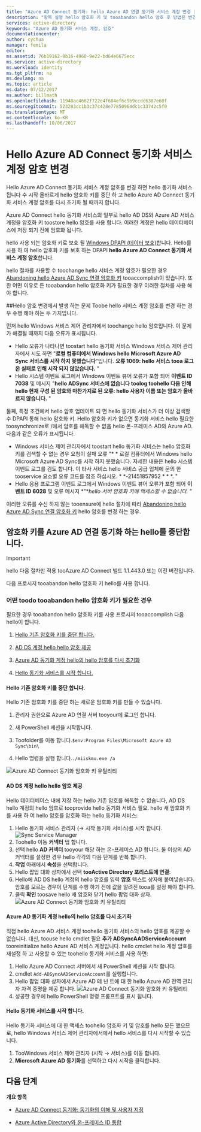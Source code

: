 ```yaml
---
title: "Azure AD Connect 동기화: hello Azure AD 연결 동기화 서비스 계정 변경 | Microsoft Docs"
description: "항목 설명 hello 암호화 키 및 tooabandon hello 암호 후 방법은 변경 합니다."
services: active-directory
keywords: "Azure AD 동기화 서비스 계정, 암호"
documentationcenter: 
author: cychua
manager: femila
editor: 
ms.assetid: 76b19162-8b16-4960-9e22-bd64e6675ecc
ms.service: active-directory
ms.workload: identity
ms.tgt_pltfrm: na
ms.devlang: na
ms.topic: article
ms.date: 07/12/2017
ms.author: billmath
ms.openlocfilehash: 11948ac4662f722e4f684ef6c9b9ccdc6387e60f
ms.sourcegitcommit: 523283cc1b3c37c428e77850964dc1c33742c5f0
ms.translationtype: MT
ms.contentlocale: ko-KR
ms.lasthandoff: 10/06/2017
---
```

# <a name="changing-hello-azure-ad-connect-sync-service-account-password"></a>Hello Azure AD Connect 동기화 서비스 계정 암호 변경
Hello Azure AD Connect 동기화 서비스 계정 암호를 변경 하면 hello 동기화 서비스 됩니다 수 시작 올바르게 hello 암호화 키를 중단 하 고 hello Azure AD Connect 동기화 서비스 계정 암호를 다시 초기화 될 때까지 합니다. 

Azure AD Connect hello 동기화 서비스의 일부로 hello AD DS와 Azure AD 서비스 계정을 암호화 키 toostore hello 암호를 사용 합니다.  이러한 계정은 hello 데이터베이스에 저장 되기 전에 암호화 됩니다. 

hello 사용 되는 암호화 키로 보호 될 [Windows DPAPI (데이터 보호)](https://msdn.microsoft.com/library/ms995355.aspx)합니다. Hello를 사용 하 여 hello 암호화 키를 보호 하는 DPAPI **hello Azure AD Connect 동기화 서비스 계정 암호**합니다. 

hello 절차를 사용할 수 toochange hello 서비스 계정 암호가 필요한 경우 [Abandoning hello Azure AD Sync 연결 암호화 키](#abandoning-the-azure-ad-connect-sync-encryption-key) tooaccomplish이 있습니다.  또한 어떤 이유로 든 tooabandon hello 암호화 키가 필요한 경우 이러한 절차를 사용 해야 합니다.

##<a name="issues-that-arise-from-changing-hello-password"></a>Hello 암호 변경에서 발생 하는 문제
Toobe hello 서비스 계정 암호를 변경 하는 경우 수행 해야 하는 두 가지입니다.

먼저 hello Windows 서비스 제어 관리자에서 toochange hello 암호입니다.  이 문제가 해결될 때까지 다음 오류가 표시됩니다.


- Hello 오류가 나타나면 toostart hello 동기화 서비스 Windows 서비스 제어 관리자에서 시도 하면 "**로컬 컴퓨터에서 Windows hello Microsoft Azure AD Sync 서비스를 시작 하지 못했습니다**"입니다. **오류 1069: hello 서비스 tooa 로그온 실패로 인해 시작 되지 않았습니다.** "
- Hello 시스템 이벤트 로그에서 Windows 이벤트 뷰어 오류가 포함 되어 **이벤트 ID 7038** 및 메시지 "**hello ADSync 서비스에 없습니다 toolog toohello 다음 인해 hello 현재 구성 된 암호와 마찬가지로 된 오류: hello 사용자 이름 또는 암호가 올바르지 않습니다.** "

둘째, 특정 조건에서 hello 암호 업데이트 되 면 hello 동기화 서비스가 더 이상 검색할 수 DPAPI 통해 hello 암호화 키. Hello 암호화 키가 없으면 동기화 서비스 hello 필요한 toosynchronize로 /에서 암호를 해독할 수 없음 hello 온-프레미스 AD와 Azure AD.
다음과 같은 오류가 표시됩니다.

- Windows 서비스 제어 관리자에서 toostart hello 동기화 서비스는 hello 암호화 키를 검색할 수 없는 경우 요청이 실패 오류 "* * 로컬 컴퓨터에서 Windows hello Microsoft Azure AD Sync를 시작 하지 못했습니다. 자세한 내용은 hello 시스템 이벤트 로그를 검토 합니다. 이 타사 서비스 hello 서비스 공급 업체에 문의 한 tooservice 요소별 오류 코드를 참조 하십시오. * *-21451857952 * * *. "
- Hello 응용 프로그램 이벤트 로그에서 Windows 이벤트 뷰어 오류가 포함 되어 **이벤트 ID 6028** 및 오류 메시지 *"**hello 서버 암호화 키에 액세스할 수 없습니다.* *"*

이러한 오류를 수신 하지 않는 tooensure에 hello 절차에 따라 [Abandoning hello Azure AD Sync 연결 암호화 키](#abandoning-the-azure-ad-connect-sync-encryption-key) hello 암호를 변경 하는 경우.
 
## <a name="abandoning-hello-azure-ad-connect-sync-encryption-key"></a>암호화 키를 Azure AD 연결 동기화 하는 hello를 중단합니다.
>[!IMPORTANT]
>hello 다음 절차만 적용 tooAzure AD Connect 빌드 1.1.443.0 또는 이전 버전입니다.

다음 프로시저 tooabandon hello 암호화 키 hello를 사용 합니다.

### <a name="what-toodo-if-you-need-tooabandon-hello-encryption-key"></a>어떤 toodo tooabandon hello 암호화 키가 필요한 경우

필요한 경우 tooabandon hello 암호화 키를 사용 프로시저 tooaccomplish 다음 hello이 합니다.

1. [Hello 기존 암호화 키를 중단 합니다.](#abandon-the-existing-encryption-key)

2. [AD DS 계정 hello hello 암호 제공](#provide-the-password-of-the-ad-ds-account)

3. [Azure AD 동기화 계정 hello의 hello 암호를 다시 초기화](#reinitialize-the-password-of-the-azure-ad-sync-account)

4. [Hello 동기화 서비스를 시작 합니다.](#start-the-synchronization-service)

#### <a name="abandon-hello-existing-encryption-key"></a>Hello 기존 암호화 키를 중단 합니다.
Hello 기존 암호화 키를 중단 하는 새로운 암호화 키를 만들 수 있습니다.

1. 관리자 권한으로 Azure AD 연결 서버 tooyour에 로그인 합니다.

2. 새 PowerShell 세션을 시작합니다.

3. Toofolder를 이동 합니다.`$env:Program Files\Microsoft Azure AD Sync\bin\`

4. Hello 명령을 실행 합니다.`./miiskmu.exe /a`

![Azure AD Connect 동기화 암호화 키 유틸리티](media/active-directory-aadconnectsync-encryption-key/key5.png)

#### <a name="provide-hello-password-of-hello-ad-ds-account"></a>AD DS 계정 hello hello 암호 제공
Hello 데이터베이스 내에 저장 하는 hello 기존 암호를 해독할 수 없습니다, AD DS hello 계정의 hello 암호로 tooprovide hello 동기화 서비스 필요. hello 새 암호화 키를 사용 하 여 hello 암호를 암호화 하는 hello 동기화 서비스:

1. Hello 동기화 서비스 관리자 (→ 시작 동기화 서비스)를 시작 합니다.
</br>![Sync Service Manager](./media/active-directory-aadconnectsync-service-manager-ui/startmenu.png)  
2. Toohello 이동 **커넥터** 탭 합니다.
3. 선택 hello **AD 커넥터** tooyour 해당 하는 온-프레미스 AD 합니다. 둘 이상의 AD 커넥터를 설정한 경우 hello 각각의 다음 단계를 반복 합니다.
4. **작업** 아래에서 **속성**을 선택합니다.
5. Hello 팝업 대화 상자에서 선택 **tooActive Directory 포리스트에 연결**:
6. Hello에 AD DS hello 계정의 hello 암호를 입력 **암호** 텍스트 상자에 붙여넣습니다. 암호를 모르는 경우이 단계를 수행 하기 전에 값을 알려진 tooa를 설정 해야 합니다.
7. 클릭 **확인** toosave hello 새 암호와 닫기 hello 팝업 대화 상자.
![Azure AD Connect 동기화 암호화 키 유틸리티](media/active-directory-aadconnectsync-encryption-key/key6.png)

#### <a name="reinitialize-hello-password-of-hello-azure-ad-sync-account"></a>Azure AD 동기화 계정 hello의 hello 암호를 다시 초기화
직접 hello Azure AD 서비스 계정 toohello 동기화 서비스의 hello 암호를 제공할 수 없습니다. 대신, toouse hello cmdlet 필요 **추가 ADSyncAADServiceAccount** tooreinitialize hello Azure AD 서비스 계정입니다. hello cmdlet hello 계정 암호를 재설정 하 고 사용할 수 있는 toohello 동기화 서비스를 사용 하면:

1. Hello Azure AD Connect 서버에서 새 PowerShell 세션을 시작 합니다.
2. cmdlet `Add-ADSyncAADServiceAccount`를 실행합니다.
3. Hello 팝업 대화 상자에서 Azure AD 테 넌 트에 대 한 hello Azure AD 전역 관리자 자격 증명을 제공 합니다.
![Azure AD Connect 동기화 암호화 키 유틸리티](media/active-directory-aadconnectsync-encryption-key/key7.png)
4. 성공한 경우에 hello PowerShell 명령 프롬프트를 표시 됩니다.

#### <a name="start-hello-synchronization-service"></a>Hello 동기화 서비스를 시작 합니다.
Hello 동기화 서비스에 대 한 액세스 toohello 암호화 키 및 암호를 hello 모든 했으므로, hello Windows 서비스 제어 관리자에서에서 hello 서비스를 다시 시작할 수 있습니다.


1. TooWindows 서비스 제어 관리자 (시작 → 서비스)를 이동 합니다.
2. **Microsoft Azure AD 동기화**를 선택하고 다시 시작을 클릭합니다.

## <a name="next-steps"></a>다음 단계
**개요 항목**

* [Azure AD Connect 동기화: 동기화의 이해 및 사용자 지정](active-directory-aadconnectsync-whatis.md)

* [Azure Active Directory와 온-프레미스 ID 통합](active-directory-aadconnect.md)
